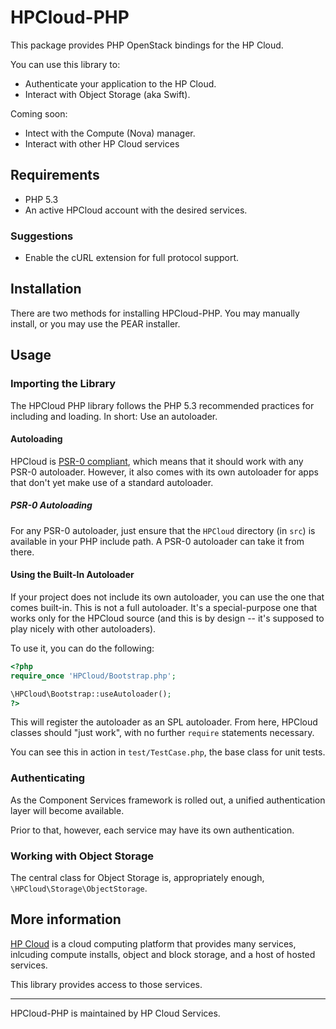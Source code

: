 # HPCloud-PHP

This package provides PHP OpenStack bindings for the HP Cloud.

You can use this library to:

* Authenticate your application to the HP Cloud.
* Interact with Object Storage (aka Swift).

Coming soon:

* Intect with the Compute (Nova) manager.
* Interact with other HP Cloud services

## Requirements

* PHP 5.3
* An active HPCloud account with the desired services.

### Suggestions

* Enable the cURL extension for full protocol support.

## Installation

There are two methods for installing HPCloud-PHP. You may manually
install, or you may use the PEAR installer.

## Usage

### Importing the Library

The HPCloud PHP library follows the PHP 5.3 recommended practices for
including and loading. In short: Use an autoloader.

#### Autoloading

HPCloud is [PSR-0 compliant](https://github.com/php-fig/fig-standards/blob/master/accepted/PSR-0.md),
which means that it should work with any PSR-0 autoloader. However,
it also comes with its own autoloader for apps that don't yet make use
of a standard autoloader.

##### PSR-0 Autoloading

For any PSR-0 autoloader, just ensure that the `HPCloud` directory (in
`src`) is available in your PHP include path. A PSR-0 autoloader can
take it from there.

#### Using the Built-In Autoloader

If your project does not include its own autoloader, you can use the one
that comes built-in. This is not a full autoloader. It's a
special-purpose one that works only for the HPCloud source (and this is
by design -- it's supposed to play nicely with other autoloaders).

To use it, you can do the following:

```php
<?php
require_once 'HPCloud/Bootstrap.php';

\HPCloud\Bootstrap::useAutoloader();
?>
```

This will register the autoloader as an SPL autoloader. From here,
HPCloud classes should "just work", with no further `require` statements
necessary.

You can see this in action in `test/TestCase.php`, the base class for
unit tests.

### Authenticating

As the Component Services framework is rolled out, a unified
authentication layer will become available.

Prior to that, however, each service may have its own authentication.

### Working with Object Storage

The central class for Object Storage is, appropriately enough,
`\HPCloud\Storage\ObjectStorage`.

## More information

[HP Cloud](http://hpcloud.com) is a cloud computing platform that
provides many services, inlcuding compute installs, object and block
storage, and a host of hosted services.

This library provides access to those services.

----
HPCloud-PHP is maintained by HP Cloud Services.
